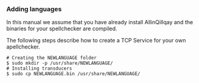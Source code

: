 ### Adding languages

In this manual we assume that you have already install AllinQillqay and the binaries for your spellchecker are compiled.

The following steps describe how to create a TCP Service for your own apellchecker.

```
# Creating the NEWLANGUAGE folder
$ sudo mkdir -p /usr/share/NEWLANGUAGE/
# Installing transducers
$ sudo cp NEWLANGUAGE.bin /usr/share/NEWLANGUAGE/
```
